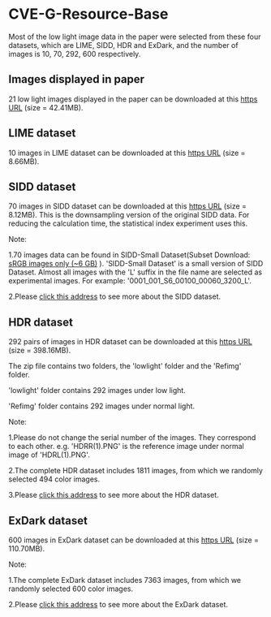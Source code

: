 # CVE-G-Resource-Base
Most of the low light image data in the paper were selected from these four datasets, which are LIME, SIDD, HDR and ExDark, and the number of images is 10, 70, 292, 600 respectively. 

## Images displayed in paper

21 low light images displayed in the paper can be downloaded at this [https URL](https://cloud.189.cn/t/uIrMJv36RZVn) (size = 42.41MB). 

## LIME dataset

10 images in LIME dataset can be downloaded at this [https URL](https://cloud.189.cn/t/AJRfYvUFBV3e) (size = 8.66MB).

## SIDD dataset

70 images in SIDD dataset can be downloaded at this [https URL](https://cloud.189.cn/t/IbmIZrzArAzm) (size = 8.12MB). This is the downsampling version of the original SIDD data. For reducing the calculation time, the statistical index experiment uses this.

Note:

1.70 images data can be found in SIDD-Small Dataset(Subset Download: [sRGB images only (~6 GB)](https://competitions.codalab.org/my/datasets/download/a26784fe-cf33-48c2-b61f-94b299dbc0f2) ). 'SIDD-Small Dataset' is a small version of SIDD Dataset. Almost all images with the 'L' suffix in the file name are selected as experimental images. For example: '0001_001_S6_00100_00060_3200_L'.

2.Please [click this address](https://www.eecs.yorku.ca/~kamel/sidd/dataset.php) to see more about the SIDD dataset.

## HDR dataset

292 pairs of images in HDR dataset can be downloaded at this [https URL](https://cloud.189.cn/t/yymaUrmuiMny) (size = 398.16MB).

The zip file contains two folders, the 'lowlight' folder and the 'Refimg' folder.

'lowlight' folder contains 292 images under low light.

'Refimg' folder contains 292 images under normal light.

Note: 

1.Please do not change the serial number of the images. They correspond to each other. e.g.  'HDRR(1).PNG' is the reference image under normal image of 'HDRL(1).PNG'.

2.The complete HDR dataset includes 1811 images, from which we randomly selected 494 color images.

3.Please [click this address](https://live.ece.utexas.edu/research/HDRDB/hdr_index.html) to see more about the HDR dataset.

## ExDark dataset

600 images in ExDark dataset can be downloaded at this [https URL](https://cloud.189.cn/t/jAbQveiqeEZb) (size = 110.70MB).

Note: 

1.The complete ExDark dataset includes 7363 images, from which we randomly selected 600 color images.

2.Please [click this address](https://github.com/cs-chan/Exclusively-Dark-Image-Dataset) to see more about the ExDark dataset.




